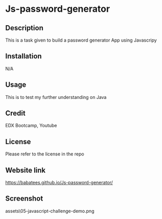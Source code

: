 # Js-password-generator

## Description
This is a task given to build a password generator App using Javascripy

## Installation
N/A

## Usage
This is to test my further understanding on Java

## Credit
EDX Bootcamp, Youtube

## License
Please refer to the license in the repo

## Website link
https://babatees.github.io/Js-password-generator/

## Screenshot
assets\05-javascript-challenge-demo.png